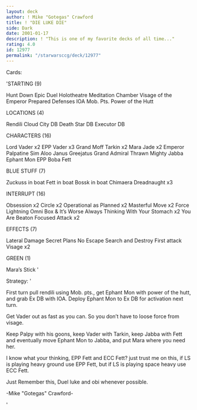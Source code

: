 ```yaml
---
layout: deck
author: ! Mike "Gotegas" Crawford
title: ! "DIE LUKE DIE"
side: Dark
date: 2001-01-17
description: ! "This is one of my favorite decks of all time..."
rating: 4.0
id: 12977
permalink: "/starwarsccg/deck/12977"
---
```

Cards: 

'STARTING (9)

Hunt Down
Epic Duel
Holotheatre
Meditation Chamber
Visage of the Emperor
Prepared Defenses
IOA
Mob. Pts.
Power of the Hutt

LOCATIONS (4)

Rendili
Cloud City DB
Death Star DB
Executor DB

CHARACTERS (16)

Lord Vader x2
EPP Vader x3
Grand Moff Tarkin x2
Mara Jade x2
Emperor Palpatine
Sim Aloo
Janus Greejatus
Grand Admiral Thrawn
Mighty Jabba
Ephant Mon
EPP Boba Fett

BLUE STUFF (7)

Zuckuss in boat
Fett in boat
Bossk in boat
Chimaera
Dreadnaught x3

INTERRUPT (16)

Obsession x2
Circle x2
Operational as Planned x2
Masterful Move x2
Force Lightning
Omni Box & It’s Worse
Always Thinking With Your Stomach x2
You Are Beaton
Focused Attack x2

EFFECTS (7)

Lateral Damage
Secret Plans
No Escape
Search and Destroy
First attack
Visage x2

GREEN (1)

Mara’s Stick '

Strategy: '

First turn pull rendili using Mob. pts., get Ephant Mon with power of the hutt, and grab Ex DB with IOA. Deploy Ephant Mon to Ex DB for activation next turn.

Get Vader out as fast as you can. So you don’t have to loose force from visage.

Keep Palpy with his goons, keep Vader with Tarkin, keep Jabba with Fett and eventually move Ephant Mon to Jabba, and put Mara where you need her.

I know what your thinking, EPP Fett and ECC Fett? just trust me on this, if LS is playing heavy ground use EPP Fett, but if LS is playing space heavy use ECC Fett.

Just Remember this, Duel luke and obi whenever possible.


-Mike "Gotegas" Crawford-

'
